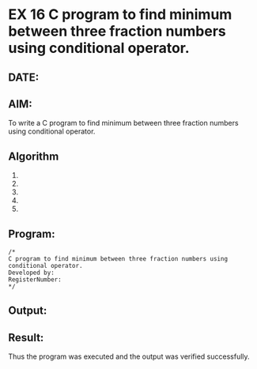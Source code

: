 # EX 16 C program to find minimum between three fraction numbers using conditional operator.
## DATE:
## AIM:
To write a C program to find minimum between three fraction numbers using conditional operator.

## Algorithm
1. 
2. 
3. 
4.  
5.   

## Program:
```
/*
C program to find minimum between three fraction numbers using conditional operator.
Developed by: 
RegisterNumber:  
*/
```

## Output:



## Result:
Thus the program was executed and the output was verified successfully.
